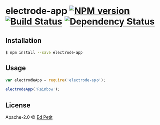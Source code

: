 # electrode-app [![NPM version][npm-image]][npm-url] [![Build Status][travis-image]][travis-url] [![Dependency Status][daviddm-image]][daviddm-url]
> 

## Installation

```sh
$ npm install --save electrode-app
```

## Usage

```js
var electrodeApp = require('electrode-app');

electrodeApp('Rainbow');
```
## License

Apache-2.0 © [Ed Petit]()


[npm-image]: https://badge.fury.io/js/electrode-app.svg
[npm-url]: https://npmjs.org/package/electrode-app
[travis-image]: https://travis-ci.org/edpetit/electrode-app.svg?branch=master
[travis-url]: https://travis-ci.org/edpetit/electrode-app
[daviddm-image]: https://david-dm.org/edpetit/electrode-app.svg?theme=shields.io
[daviddm-url]: https://david-dm.org/edpetit/electrode-app
